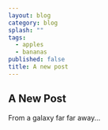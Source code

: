 ```yaml
---
layout: blog
category: blog
splash: ""
tags: 
  - apples
  - bananas
published: false
title: A new post
---
```


## A New Post

From a galaxy far far away...
